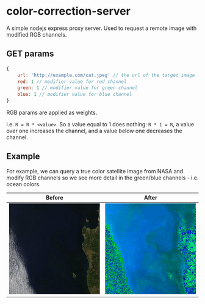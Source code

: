 # color-correction-server
A simple nodejs express proxy server. Used to request a remote image with modified RGB channels.

## GET params
```javascript
{
	url: 'http://example.com/cat.jpeg' // the url of the target image
	red: 1 // modifier value for red channel
	green: 1 // modifier value for green channel
	blue: 1 // modifier value for blue channel
}
```

RGB params are applied as weights. 

i.e. `R = R * <value>`.
So a value equal to 1 does nothing: `R * 1 = R`, a value over one increases the channel, and a value below one decreases the channel. 

## Example
For example, we can query a true color satellite image from NASA and modify RGB channels so we see more detail in the green/blue channels - i.e. ocean colors.

|Before|After|
|---|---|
|![Screenshot](/screenshots/original.jpeg?raw=true)|![Screenshot](/screenshots/example.jpeg?raw=true)|
